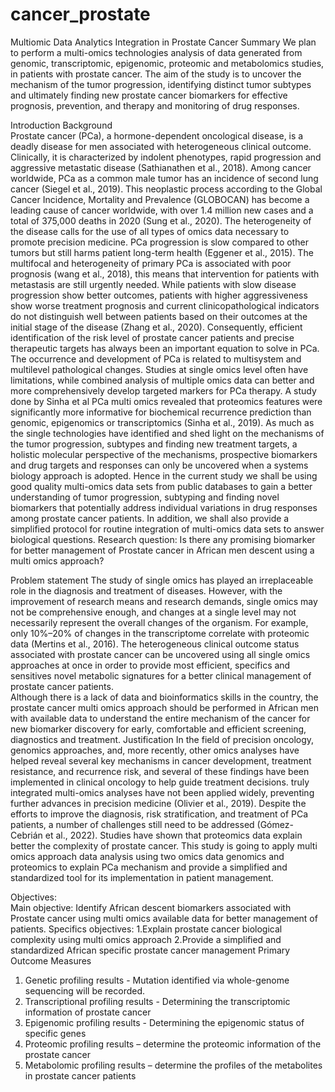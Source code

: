 # cancer_prostate
Multiomic Data Analytics Integration in Prostate Cancer
Summary
We plan to perform a multi-omics technologies analysis of data generated from genomic, transcriptomic, epigenomic, proteomic and metabolomics studies, in patients with prostate cancer. The aim of the study is to uncover the mechanism of the tumor progression, identifying distinct tumor subtypes and ultimately finding new prostate cancer biomarkers for effective prognosis, prevention, and therapy and monitoring of drug responses.

Introduction
Background  
Prostate cancer (PCa), a hormone-dependent oncological disease, is a deadly disease for men associated with heterogeneous clinical outcome. Clinically, it is characterized by indolent phenotypes, rapid progression and aggressive metastatic disease (Sathianathen et al., 2018). Among cancer worldwide, PCa as a common male tumor has an incidence of second lung cancer (Siegel et al., 2019). This neoplastic process according to the Global Cancer Incidence, Mortality and Prevalence (GLOBOCAN) has become a leading cause of cancer worldwide, with over 1.4 million new cases and a total of 375,000 deaths in 2020 (Sung et al., 2020). The heterogeneity of the disease calls for the use of all types of omics data necessary to promote precision medicine. PCa progression is slow compared to other tumors but still harms patient long-term health (Eggener et al., 2015). The multifocal and heterogeneity of primary PCa is associated with poor prognosis (wang et al., 2018), this means that intervention for patients with metastasis are still urgently needed. While patients with slow disease progression show better outcomes, patients with higher aggressiveness show worse treatment prognosis and current clinicopathological indicators do not distinguish well between patients based on their outcomes at the initial stage of the disease (Zhang et al., 2020). Consequently, efficient identification of the risk level of prostate cancer patients and precise therapeutic targets has always been an important equation to solve in PCa. The occurrence and development of PCa is related to multisystem and multilevel pathological changes. Studies at single omics level often have limitations, while combined analysis of multiple omics data can better and more comprehensively develop targeted markers for PCa therapy. A study done by Sinha et al PCa multi omics revealed that proteomics features were significantly more informative for biochemical recurrence prediction than genomic, epigenomics or transcriptomics (Sinha et al., 2019). As much as the single technologies have identified and shed light on the mechanisms of the tumor progression, subtypes and finding new treatment targets, a holistic molecular perspective of the mechanisms, prospective biomarkers and drug targets and responses can only be uncovered when a systems biology approach is adopted. Hence in the current study we shall be using good quality multi-omics data sets from public databases to gain a better understanding of tumor progression, subtyping and finding novel biomarkers that potentially address individual variations in drug responses among prostate cancer patients. In addition, we shall also provide a simplified protocol for routine integration of multi-omics data sets to answer biological questions.
Research question: Is there any promising biomarker for better management of Prostate cancer in African men descent using a multi omics approach? 

Problem statement 
The study of single omics has played an irreplaceable role in the diagnosis and treatment of diseases. However, with the improvement of research means and research demands, single omics may not be comprehensive enough, and changes at a single level may not necessarily represent the overall changes of the organism. For example, only 10%–20% of changes in the transcriptome correlate with proteomic data (Mertins et al., 2016). The heterogeneous clinical outcome status associated with prostate cancer can be uncovered using all single omics approaches at once in order to provide most efficient, specifics and sensitives novel metabolic signatures for a better clinical management of prostate cancer patients.  
Although there is a lack of data and bioinformatics skills in the country, the prostate cancer multi omics approach should be performed in African men with available data to understand the entire mechanism of the cancer for new biomarker discovery for early, comfortable and efficient screening, diagnostics and treatment. 
Justification
In the field of precision oncology, genomics approaches, and, more recently, other omics analyses have helped reveal several key mechanisms in cancer development, treatment resistance, and recurrence risk, and several of these findings have been implemented in clinical oncology to help guide treatment decisions. truly integrated multi-omics analyses have not been applied widely, preventing further advances in precision medicine (Olivier et al., 2019). Despite the efforts to improve the diagnosis, risk stratification, and treatment of PCa patients, a number of challenges still need to be addressed (Gómez-Cebrián et al., 2022). Studies have shown that proteomics data explain better the complexity of prostate cancer. This study is going to apply multi omics approach data analysis using two omics data genomics and proteomics to explain PCa mechanism and provide a simplified and standardized tool for its implementation in patient management. 

Objectives:  
Main objective: 
Identify African descent biomarkers associated with Prostate cancer using multi omics available data for better management of patients. 
Specifics objectives: 
1.Explain prostate cancer biological complexity using multi omics approach
2.Provide a simplified and standardized African specific prostate cancer management 
Primary Outcome Measures 
1.	Genetic profiling results - Mutation identified via whole-genome sequencing will be recorded.
2.	Transcriptional profiling results - Determining the transcriptomic information of prostate cancer
3.	Epigenomic profiling results - Determining the epigenomic status of specific genes
4.	Proteomic profiling results – determine the proteomic information of the prostate cancer
5.	Metabolomic profiling results – determine the profiles of the metabolites in prostate cancer patients


